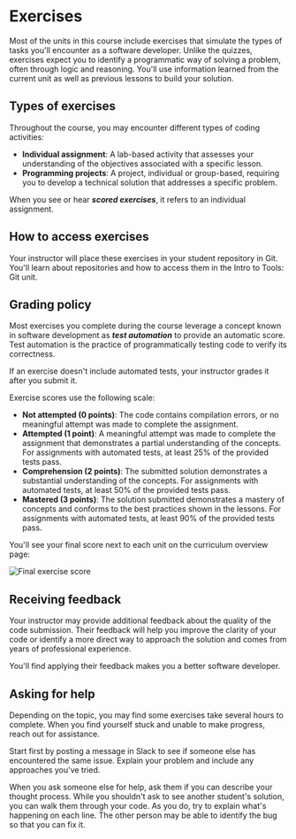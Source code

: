 # Exercises

Most of the units in this course include exercises that simulate the types of tasks you'll encounter as a software developer. Unlike the quizzes, exercises expect you to identify a programmatic way of solving a problem, often through logic and reasoning. You'll use information learned from the current unit as well as previous lessons to build your solution.

## Types of exercises
Throughout the course, you may encounter different types of coding activities:
-   **Individual assignment**: A lab-based activity that assesses your understanding of the objectives associated with a specific lesson.
-   **Programming projects**: A project, individual or group-based, requiring you to develop a technical solution that addresses a specific problem.

When you see or hear **_scored exercises_**, it refers to an individual assignment.

## How to access exercises
Your instructor will place these exercises in your student repository in Git. You'll learn about repositories and how to access them in the Intro to Tools: Git unit.

## Grading policy
Most exercises you complete during the course leverage a concept known in software development as **_test automation_** to provide an automatic score. Test automation is the practice of programmatically testing code to verify its correctness.

If an exercise doesn't include automated tests, your instructor grades it after you submit it.

Exercise scores use the following scale:
-   **Not attempted (0 points)**: The code contains compilation errors, or no meaningful attempt was made to complete the assignment.
-   **Attempted (1 point)**: A meaningful attempt was made to complete the assignment that demonstrates a partial understanding of the concepts. For assignments with automated tests, at least 25% of the provided tests pass.
-   **Comprehension (2 points)**: The submitted solution demonstrates a substantial understanding of the concepts. For assignments with automated tests, at least 50% of the provided tests pass.
-   **Mastered (3 points)**: The solution submitted demonstrates a mastery of concepts and conforms to the best practices shown in the lessons. For assignments with automated tests, at least 90% of the provided tests pass.

You'll see your final score next to each unit on the curriculum overview page:

![Final exercise score](https://bootcamp-os-lms-prd-public.s3.us-west-2.amazonaws.com/content/d4f4465853aafc8b16c300ef17c516bb.png)

## Receiving feedback
Your instructor may provide additional feedback about the quality of the code submission. Their feedback will help you improve the clarity of your code or identify a more direct way to approach the solution and comes from years of professional experience.

You'll find applying their feedback makes you a better software developer.

## Asking for help
Depending on the topic, you may find some exercises take several hours to complete. When you find yourself stuck and unable to make progress, reach out for assistance.

Start first by posting a message in Slack to see if someone else has encountered the same issue. Explain your problem and include any approaches you've tried.

When you ask someone else for help, ask them if you can describe your thought process. While you shouldn't ask to see another student's solution, you can walk them through your code. As you do, try to explain what's happening on each line. The other person may be able to identify the bug so that you can fix it.
